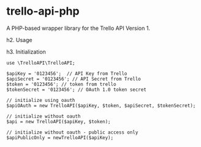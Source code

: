 trello-api-php
==============

A PHP-based wrapper library for the Trello API Version 1.

h2. Usage

h3. Initialization

    use \TrelloAPI\TrelloAPI;

    $apiKey = '0123456';  // API Key from Trello
    $apiSecret = '0123456'; // API Secret from Trello
    $token = '0123456'; // token from trello
    $tokenSecret = '0123456'; // OAuth 1.0 token secret

    // initialize using oauth
    $apiOAuth = new TrelloAPI($apiKey, $token, $apiSecret, $tokenSecret);

    // initialize without oauth
    $api = new TrelloAPI($apiKey, $token);

    // initialize without oauth - public access only
    $apiPublicOnly = newTrelloAPI($apiKey);


